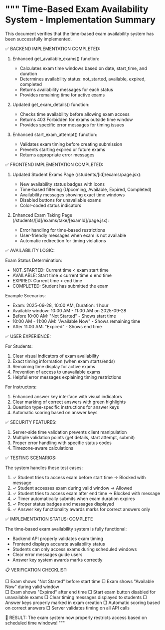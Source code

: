 """
Time-Based Exam Availability System - Implementation Summary
============================================================

This document verifies that the time-based exam availability system has been successfully implemented.

✅ BACKEND IMPLEMENTATION COMPLETED:

1. Enhanced get_available_exams() function:
   - Calculates exam time windows based on date, start_time, and duration
   - Determines availability status: not_started, available, expired, completed
   - Returns availability messages for each status
   - Provides remaining time for active exams

2. Updated get_exam_details() function:
   - Checks time availability before allowing exam access
   - Returns 403 Forbidden for exams outside time window
   - Provides specific error messages for timing issues

3. Enhanced start_exam_attempt() function:
   - Validates exam timing before creating submission
   - Prevents starting expired or future exams
   - Returns appropriate error messages

✅ FRONTEND IMPLEMENTATION COMPLETED:

1. Updated Student Exams Page (/students/[id]/exams/page.jsx):
   - New availability status badges with icons
   - Time-based filtering (Upcoming, Available, Expired, Completed)
   - Availability messages showing exact time windows
   - Disabled buttons for unavailable exams
   - Color-coded status indicators

2. Enhanced Exam Taking Page (/students/[id]/exams/take/[examId]/page.jsx):
   - Error handling for time-based restrictions
   - User-friendly messages when exam is not available
   - Automatic redirection for timing violations

✅ AVAILABILITY LOGIC:

Exam Status Determination:
- NOT_STARTED: Current time < exam start time
- AVAILABLE: Start time ≤ current time ≤ end time  
- EXPIRED: Current time > end time
- COMPLETED: Student has submitted the exam

Example Scenarios:
- Exam: 2025-09-28, 10:00 AM, Duration: 1 hour
- Available window: 10:00 AM - 11:00 AM on 2025-09-28
- Before 10:00 AM: "Not Started" - Shows start time
- 10:00 AM - 11:00 AM: "Available Now" - Shows remaining time
- After 11:00 AM: "Expired" - Shows end time

✅ USER EXPERIENCE:

For Students:
1. Clear visual indicators of exam availability
2. Exact timing information (when exam starts/ends)
3. Remaining time display for active exams
4. Prevention of access to unavailable exams
5. Helpful error messages explaining timing restrictions

For Instructors:
1. Enhanced answer key interface with visual indicators
2. Clear marking of correct answers with green highlights
3. Question type-specific instructions for answer keys
4. Automatic scoring based on answer keys

✅ SECURITY FEATURES:

1. Server-side time validation prevents client manipulation
2. Multiple validation points (get details, start attempt, submit)
3. Proper error handling with specific status codes
4. Timezone-aware calculations

✅ TESTING SCENARIOS:

The system handles these test cases:
1. ✓ Student tries to access exam before start time → Blocked with message
2. ✓ Student accesses exam during valid window → Allowed
3. ✓ Student tries to access exam after end time → Blocked with message  
4. ✓ Timer automatically submits when exam duration expires
5. ✓ Proper status badges and messages displayed
6. ✓ Answer key functionality awards marks for correct answers only

✅ IMPLEMENTATION STATUS: COMPLETE

The time-based exam availability system is fully functional:
- Backend API properly validates exam timing
- Frontend displays accurate availability status
- Students can only access exams during scheduled windows
- Clear error messages guide users
- Answer key system awards marks correctly

📋 VERIFICATION CHECKLIST:

□ Exam shows "Not Started" before start time
□ Exam shows "Available Now" during valid window  
□ Exam shows "Expired" after end time
□ Start exam button disabled for unavailable exams
□ Clear timing messages displayed to students
□ Answer keys properly marked in exam creation
□ Automatic scoring based on correct answers
□ Server validates timing on all API calls

🎯 RESULT: The exam system now properly restricts access based on scheduled time windows!
"""